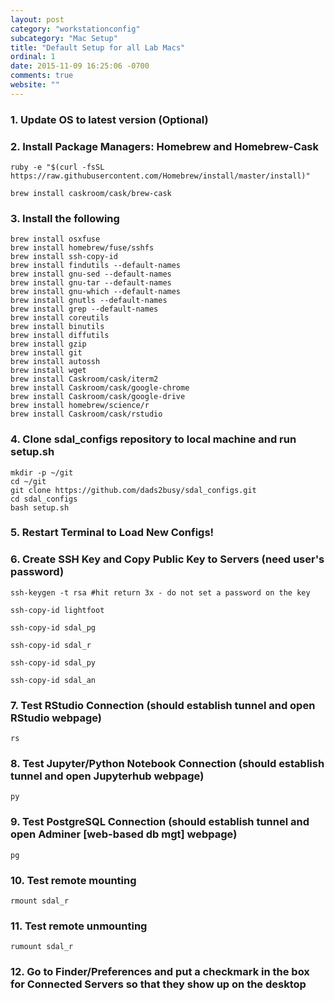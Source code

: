 ```yaml
---
layout: post
category: "workstationconfig"
subcategory: "Mac Setup"
title: "Default Setup for all Lab Macs"
ordinal: 1
date: 2015-11-09 16:25:06 -0700
comments: true
website: ""
---
```

<!--break-->

### 1. Update OS to latest version (Optional)

### 2. Install Package Managers: Homebrew and Homebrew-Cask
    ruby -e "$(curl -fsSL https://raw.githubusercontent.com/Homebrew/install/master/install)"

    brew install caskroom/cask/brew-cask

### 3. Install the following
    brew install osxfuse
    brew install homebrew/fuse/sshfs
    brew install ssh-copy-id
    brew install findutils --default-names
    brew install gnu-sed --default-names
    brew install gnu-tar --default-names
    brew install gnu-which --default-names
    brew install gnutls --default-names
    brew install grep --default-names
    brew install coreutils
    brew install binutils
    brew install diffutils
    brew install gzip  
    brew install git
    brew install autossh
    brew install wget
    brew install Caskroom/cask/iterm2
    brew install Caskroom/cask/google-chrome
    brew install Caskroom/cask/google-drive
    brew install homebrew/science/r
    brew install Caskroom/cask/rstudio

### 4. Clone sdal_configs repository to local machine and run setup.sh
    mkdir -p ~/git
    cd ~/git
    git clone https://github.com/dads2busy/sdal_configs.git
    cd sdal_configs
    bash setup.sh

### 5. Restart Terminal to Load New Configs!

### 6. Create SSH Key and Copy Public Key to Servers (need user's password)
    ssh-keygen -t rsa #hit return 3x - do not set a password on the key

    ssh-copy-id lightfoot

    ssh-copy-id sdal_pg

    ssh-copy-id sdal_r

    ssh-copy-id sdal_py

    ssh-copy-id sdal_an

### 7. Test RStudio Connection (should establish tunnel and open RStudio webpage)
    rs

### 8. Test Jupyter/Python Notebook Connection (should establish tunnel and open Jupyterhub webpage)
    py

### 9. Test PostgreSQL Connection (should establish tunnel and open Adminer [web-based db mgt] webpage)
    pg

### 10. Test remote mounting
    rmount sdal_r

### 11. Test remote unmounting
    rumount sdal_r

### 12. Go to Finder/Preferences and put a checkmark in the box for Connected Servers so that they show up on the desktop
